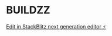 # BUILDZZ

[Edit in StackBlitz next generation editor ⚡️](https://stackblitz.com/~/github.com/Bluenot3/BUILDZZ)
